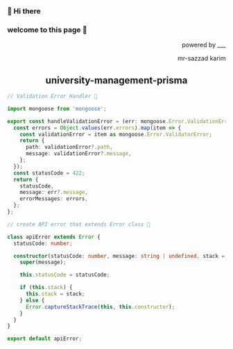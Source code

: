 ### 👋 Hi there

### welcome to this page 🌹

<p align='end'> powered by ___</p>
<p align='end'>mr-sazzad karim</p>


<h2 align='center'>university-management-prisma</h2>



```ts
// Validation Error Handler 🧩

import mongoose from 'mongoose';

export const handleValidationError = (err: mongoose.Error.ValidationError) => {
  const errors = Object.values(err.errors).map(item => {
    const validationError = item as mongoose.Error.ValidatorError;
    return {
      path: validationError?.path,
      message: validationError?.message,
    };
  });
  const statusCode = 422;
  return {
    statusCode,
    message: err?.message,
    errorMessages: errors,
  };
};

```


```ts
// create API error that extends Error class 🧩

class apiError extends Error {
  statusCode: number;

  constructor(statusCode: number, message: string | undefined, stack = '') {
    super(message);

    this.statusCode = statusCode;

    if (this.stack) {
      this.stack = stack;
    } else {
      Error.captureStackTrace(this, this.constructor);
    }
  }
}

export default apiError;

```
